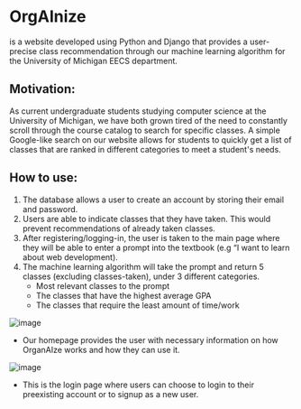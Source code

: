 # OrgAInize 
is a website developed using Python and Django that provides a user-precise class recommendation through our machine learning algorithm for the University of Michigan EECS department. 

## Motivation: 
As current undergraduate students studying computer science at the University of Michigan, we have both grown tired of the need to constantly scroll through the course catalog to search for specific classes. A simple Google-like search on our website allows for students to quickly get a list of classes that are ranked in different categories to meet a student's needs. 

## How to use: 
1. The database allows a user to create an account by storing their email and password.
2. Users are able to indicate classes that they have taken. This would prevent recommendations of already taken classes. 
3. After registering/logging-in, the user is taken to the main page where they will be able to enter a prompt into the textbook (e.g “I want to learn about web development). 
4.  The machine learning algorithm will take the prompt and return 5 classes (excluding classes-taken), under 3 different categories. 
    - Most relevant classes to the prompt
    - The classes that have the highest average GPA
    - The classes that require the least amount of time/work

![image](https://github.com/YKim0172/organAIze/assets/132183038/65755559-1385-4c0a-9eaa-60bd012dce11)
- Our homepage provides the user with necessary information on how OrganAIze works and how they can use it.


![image](https://github.com/YKim0172/organAIze/assets/132183038/b2370367-4869-4f06-9d79-cb4c969fb4e5)
- This is the login page where users can choose to login to their preexisting account or to signup as a new user. 


